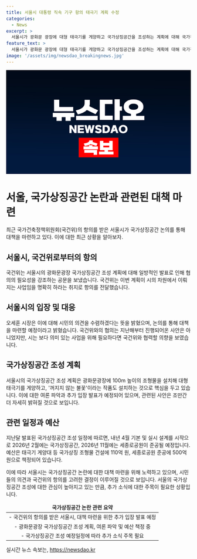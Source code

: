 ```yaml
---
title: 서울시 대통령 직속 기구 항의 태극기 계획 수정
categories:
  - News
excerpt: >
  서울시가 광화문 광장에 대형 태극기를 게양하고 국가상징공간을 조성하는 계획에 대해 국가건축정책위원회가 항의하며 논란이 되고 있다. 오세훈 시장은 이에 대해 시민의 의견을 수렴하겠다는 뜻을 표명했고, 국건위는 이 사업이 시의 독자적인 사업임을 강조하며 달랬다. 이에 대해 오 시장은 추가 입장을 발표할 예정이며, 국가상징공간 조성을 위한 공모전이 진행 중인 가운데 여론 파악이 예상된다. 해당 사업은 2026년까지 진행되며, 예산은 610억 원으로 책정됐다.
feature_text: >
  서울시가 광화문 광장에 대형 태극기를 게양하고 국가상징공간을 조성하는 계획에 대해 국가건축정책위원회가 항의하며 논란이 되고 있다. 오세훈 시장은 이에 대해 시민의 의견을 수렴하겠다는 뜻을 표명했고, 국건위는 이 사업이 시의 독자적인 사업임을 강조하며 달랬다. 이에 대해 오 시장은 추가 입장을 발표할 예정이며, 국가상징공간 조성을 위한 공모전이 진행 중인 가운데 여론 파악이 예상된다. 해당 사업은 2026년까지 진행되며, 예산은 610억 원으로 책정됐다.
image: '/assets/img/newsdao_breakingnews.jpg'
---
```


<p><img src="/assets/img/newsdao_breakingnews.jpg" alt="pcversion 속보" /></p>

<h1>서울, 국가상징공간 논란과 관련된 대책 마련</h1>

<p data-ke-size="size16">최근 국가건축정책위원회(국건위)의 항의를 받은 서울시가 국가상징공간 논의를 통해 대책을 마련하고 있다. 이에 대한 최근 상황을 알아보자.</p>

<h2 data-ke-size="size26">서울시, 국건위로부터의 항의</h2>

<p>국건위는 서울시의 광화문광장 국가상징공간 조성 계획에 대해 일방적인 발표로 인해 협의의 필요성을 강조하는 공문을 보냈습니다. 국건위는 이번 계획이 시의 차원에서 이뤄지는 사업임을 명확히 하라는 취지로 항의를 전달했습니다.</p>

<h2 data-ke-size="size26">서울시의 입장 및 대응</h2>

<p>오세훈 시장은 이에 대해 시민의 의견을 수렴하겠다는 뜻을 밝혔으며, 논의를 통해 대책을 마련할 예정이라고 밝혔습니다. 국건위와의 협의는 지난해부터 진행되어온 사안은 아니었지만, 시는 보다 의미 있는 사업을 위해 필요하다면 국건위와 협력할 의향을 보였습니다.</p>

<h2 data-ke-size="size26">국가상징공간 조성 계획</h2>

<p>서울시의 국가상징공간 조성 계획은 광화문광장에 100m 높이의 조형물을 설치해 대형 태극기를 게양하고, '꺼지지 않는 불꽃'이라는 작품도 설치하는 것으로 핵심을 두고 있습니다. 이에 대한 여론 파악과 추가 입장 발표가 예정되어 있으며, 관련된 사안은 조만간 더 자세히 밝혀질 것으로 보입니다.</p>

<h2 data-ke-size="size26">관련 일정과 예산</h2>

<p>지난달 발표된 국가상징공간 조성 일정에 따르면, 내년 4월 기본 및 실시 설계를 시작으로 2026년 2월에는 국가상징공간, 2026년 11월에는 세종로공원이 준공될 예정입니다. 예산은 태극기 게양대 등 국가상징 조형물 건설에 110억 원, 세종로공원 준공에 500억 원으로 책정되어 있습니다.</p>

<p>이에 따라 서울시는 국가상징공간 논란에 대한 대책 마련을 위해 노력하고 있으며, 시민들의 의견과 국건위의 항의를 고려한 결정이 이루어질 것으로 보입니다. 서울의 국가상징공간 조성에 대한 관심이 높아지고 있는 만큼, 추가 소식에 대한 주목이 필요한 상황입니다.</p>

<table>
<thead>
<tr>
<td style="text-align: center; height: 17px;"><b>국가상징공간 논란 관련 요약</b></td>
</tr>
</thead>
<tbody>
<tr>
<td style="text-align: center; height: 17px;">- 국건위의 항의를 받은 서울시, 대책 마련을 위한 추가 입장 발표 예정</td>
</tr>
<tr>
<td style="text-align: center; height: 17px;">- 광화문광장 국가상징공간 조성 계획, 여론 파악 및 예산 책정 중</td>
</tr>
<tr>
<td style="text-align: center; height: 17px;">- 국가상징공간 조성 예정일정에 따라 추가 소식 주목 필요</td>
</tr>
</tbody>
</table>
실시간 뉴스 속보는, <a href="https://newsdao.kr" rel="dofollow">https://newsdao.kr</a>


